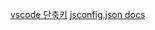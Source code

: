 [vscode 단축키](https://demun.github.io/vscode-tutorial/shortcuts/)
[jsconfig.json docs](https://code.visualstudio.com/docs/languages/jsconfig)


```

```